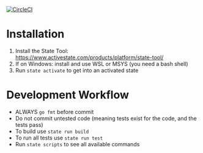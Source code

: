 [![CircleCI](https://circleci.com/gh/ActiveState/cli.svg?style=shield&circle-token=e439410d217d72704e82808bdc3bbe78b6ecbf21)](https://circleci.com/gh/ActiveState/cli)

# Installation

 1. Install the State Tool: https://www.activestate.com/products/platform/state-tool/
 2. If on Windows: install and use WSL or MSYS (you need a bash shell)
 3. Run `state activate` to get into an activated state

# Development Workflow

 * ALWAYS `go fmt` before commit
 * Do not commit untested code (meaning tests exist for the code, and the tests pass)
 * To build use `state run build`
 * To run all tests use `state run test`
 * Run `state scripts` to see all available commands
